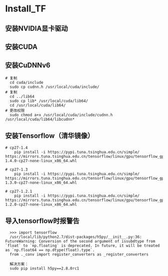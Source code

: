 # Install_TF

## 安装NVIDIA显卡驱动

## 安装CUDA

## 安装CuDNNv6
    # 复制
      cd cuda/include
      sudo cp cudnn.h /usr/local/cuda/include/
    # 复制
      cd ../lib64
      sudo cp lib* /usr/local/cuda/lib64/
      cd /usr/local/cuda/lib64/
    # 更改权限
      sudo chmod a+x /usr/local/cuda/include/cudnn.h  /usr/local/cuda/lib64/libcudnn*

## 安装Tensorflow（清华镜像）
    # cp27-1.4
        pip install -i https://pypi.tuna.tsinghua.edu.cn/simple/ https://mirrors.tuna.tsinghua.edu.cn/tensorflow/linux/gpu/tensorflow_gpu-1.4.0-cp27-none-linux_x86_64.whl

    # cp27-1.3
        pip install -i https://pypi.tuna.tsinghua.edu.cn/simple/ https://mirrors.tuna.tsinghua.edu.cn/tensorflow/linux/gpu/tensorflow_gpu-1.3.0-cp27-none-linux_x86_64.whl

    # cp27-1.2.1
        pip install -i https://pypi.tuna.tsinghua.edu.cn/simple/ https://mirrors.tuna.tsinghua.edu.cn/tensorflow/linux/gpu/tensorflow_gpu-1.2.0-cp27-none-linux_x86_64.whl

##  导入tensorflow时报警告
      >>> import tensorflow
      /usr/local/lib/python2.7/dist-packages/h5py/__init__.py:36: FutureWarning: Conversion of the second argument of issubdtype from `float` to `np.floating` is deprecated. In future, it will be treated as `np.float64 == np.dtype(float).type`.
      from ._conv import register_converters as _register_converters

      解决方案：
      sudo pip install h5py==2.8.0rc1






#
